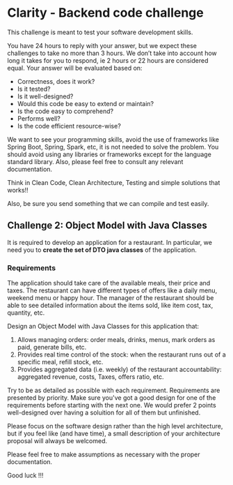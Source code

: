 # Clarity - Backend code challenge

This challenge is meant to test your software development skills.

You have 24 hours to reply with your answer, but we expect these challenges to take no more than 3 hours. We don’t take into account how
long it takes for you to respond, ie 2 hours or 22 hours are considered equal. Your answer will be evaluated based on:

* Correctness, does it work?
* Is it tested?
* Is it well-designed?
* Would this code be easy to extend or maintain?
* Is the code easy to comprehend?
* Performs well?
* Is the code efficient resource-wise?

We want to see your programming skills, avoid the use of frameworks like Spring Boot, Spring, Spark, etc, it is not needed to solve the
problem. You should avoid using any libraries or frameworks except for the language standard library. Also, please feel free to consult any
relevant documentation.

Think in Clean Code, Clean Architecture, Testing and simple solutions that works!!

Also, be sure you send something that we can compile and test easily.

## Challenge 2: Object Model with Java Classes

It is required to develop an application for a restaurant. In particular, we need you to **create the set of DTO java classes** of the
application.

### Requirements

The application should take care of the available meals, their price and taxes. The restaurant can have different types of offers like a
daily menu, weekend menu or happy hour. The manager of the restaurant should be able to see detailed information about the items sold, like
item cost, tax, quantity, etc.

Design an Object Model with Java Classes for this application that:

1. Allows managing orders: order meals, drinks, menus, mark orders as paid, generate bills, etc.
2. Provides real time control of the stock: when the restaurant runs out of a specific meal, refill stock, etc.
3. Provides aggregated data (i.e. weekly) of the restaurant accountability: aggregated revenue, costs, Taxes, offers ratio, etc.

Try to be as detailed as possible with each requirement. Requirements are presented by priority. Make sure you've got a good design for one
of the requirements before starting with the next one. We would prefer 2 points well-designed over having a soluition for all of them but
unfinished.

Please focus on the software design rather than the high level architecture, but if you feel like (and have time), a small description of
your architecture proposal will always be welcomed.

Please feel free to make assumptions as necessary with the proper documentation.

Good luck !!!
